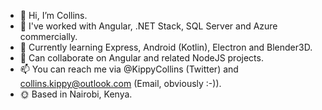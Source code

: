 - 👋 Hi, I’m Collins.
- 👀 I've worked with Angular, .NET Stack, SQL Server and Azure commercially.
- 🌱 Currently learning Express, Android (Kotlin), Electron and Blender3D.
- 💞️ Can collaborate on Angular and related NodeJS projects.
- 📫 You can reach me via @KippyCollins (Twitter) and collins.kippy@outlook.com (Email, obviously :-)). 
- 🌞 Based in Nairobi, Kenya.

<!---
CollinsKippy/CollinsKippy is a ✨ special ✨ repository because its `README.md` (this file) appears on your GitHub profile.
You can click the Preview link to take a look at your changes.
--->
